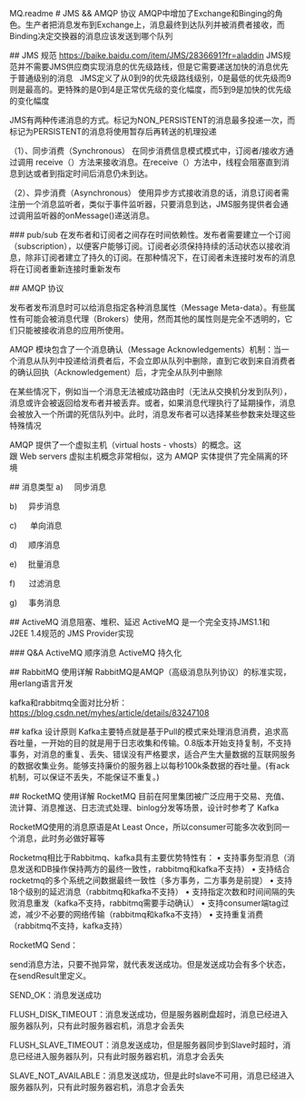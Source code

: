 MQ.readme
# JMS && AMQP 协议
AMQP中增加了Exchange和Binging的角色。生产者把消息发布到Exchange上，消息最终到达队列并被消费者接收，而Binding决定交换器的消息应该发送到哪个队列

## JMS 规范
https://baike.baidu.com/item/JMS/2836691?fr=aladdin
JMS规范并不需要JMS供应商实现消息的优先级路线，但是它需要递送加快的消息优先于普通级别的消息  
JMS定义了从0到9的优先级路线级别，0是最低的优先级而9则是最高的。更特殊的是0到4是正常优先级的变化幅度，而5到9是加快的优先级的变化幅度

JMS有两种传递消息的方式。标记为NON_PERSISTENT的消息最多投递一次，而标记为PERSISTENT的消息将使用暂存后再转送的机理投递

（1）、同步消费（Synchronous）
在同步消费信息模式模式中，订阅者/接收方通过调用 receive（）方法来接收消息。在receive（）方法中，线程会阻塞直到消息到达或者到指定时间后消息仍未到达。

（2）、异步消费（Asynchronous）
使用异步方式接收消息的话，消息订阅者需注册一个消息监听者，类似于事件监听器，只要消息到达，JMS服务提供者会通过调用监听器的onMessage()递送消息。

### pub/sub
在发布者和订阅者之间存在时间依赖性。发布者需要建立一个订阅（subscription），以便客户能够订阅。订阅者必须保持持续的活动状态以接收消息，除非订阅者建立了持久的订阅。在那种情况下，在订阅者未连接时发布的消息将在订阅者重新连接时重新发布

## AMQP 协议

发布者发布消息时可以给消息指定各种消息属性（Message Meta-data）。有些属性有可能会被消息代理（Brokers）使用，然而其他的属性则是完全不透明的，它们只能被接收消息的应用所使用。

AMQP 模块包含了一个消息确认（Message Acknowledgements）机制：当一个消息从队列中投递给消费者后，不会立即从队列中删除，直到它收到来自消费者的确认回执（Acknowledgement）后，才完全从队列中删除

在某些情况下，例如当一个消息无法被成功路由时（无法从交换机分发到队列），消息或许会被返回给发布者并被丢弃。或者，如果消息代理执行了延期操作，消息会被放入一个所谓的死信队列中。此时，消息发布者可以选择某些参数来处理这些特殊情况

AMQP 提供了一个虚拟主机（virtual hosts - vhosts）的概念。这跟 Web servers 虚拟主机概念非常相似，这为 AMQP 实体提供了完全隔离的环境

## 消息类型
a)     同步消息

b)     异步消息

c)      单向消息

d)     顺序消息

e)     批量消息

f)      过滤消息

g)     事务消息


## ActiveMQ 消息阻塞、堆积、延迟
ActiveMQ 是一个完全支持JMS1.1和J2EE 1.4规范的 JMS Provider实现

### Q&A
ActiveMQ 顺序消息
ActiveMQ 持久化

## RabbitMQ 使用详解
RabbitMQ是AMQP（高级消息队列协议）的标准实现，用erlang语言开发

kafka和rabbitmq全面对比分析：
https://blog.csdn.net/myhes/article/details/83247108


## kafka 设计原则
Kafka主要特点就是基于Pull的模式来处理消息消费，追求高吞吐量，一开始的目的就是用于日志收集和传输。0.8版本开始支持复制，不支持事务，对消息的重复、丢失、错误没有严格要求，适合产生大量数据的互联网服务的数据收集业务。能够支持廉价的服务器上以每秒100k条数据的吞吐量。(有ack机制，可以保证不丢失，不能保证不重复。)

## RocketMQ 使用详解
RocketMQ 目前在阿里集团被广泛应用于交易、充值、流计算、消息推送、日志流式处理、binlog分发等场景，设计时参考了 Kafka

RocketMQ使用的消息原语是At Least Once，所以consumer可能多次收到同一个消息，此时务必做好幂等

Rocketmq相比于Rabbitmq、kafka具有主要优势特性有：
• 支持事务型消息（消息发送和DB操作保持两方的最终一致性，rabbitmq和kafka不支持）
• 支持结合rocketmq的多个系统之间数据最终一致性（多方事务，二方事务是前提）
• 支持18个级别的延迟消息（rabbitmq和kafka不支持）
• 支持指定次数和时间间隔的失败消息重发（kafka不支持，rabbitmq需要手动确认）
• 支持consumer端tag过滤，减少不必要的网络传输（rabbitmq和kafka不支持）
• 支持重复消费（rabbitmq不支持，kafka支持）

RocketMQ Send：

send消息方法，只要不抛异常，就代表发送成功。但是发送成功会有多个状态，在sendResult里定义。

SEND_OK：消息发送成功

FLUSH_DISK_TIMEOUT：消息发送成功，但是服务器刷盘超时，消息已经进入服务器队列，只有此时服务器宕机，消息才会丢失

FLUSH_SLAVE_TIMEOUT：消息发送成功，但是服务器同步到Slave时超时，消息已经进入服务器队列，只有此时服务器宕机，消息才会丢失

SLAVE_NOT_AVAILABLE：消息发送成功，但是此时slave不可用，消息已经进入服务器队列，只有此时服务器宕机，消息才会丢失

